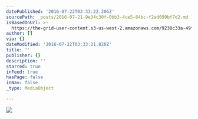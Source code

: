 ```yaml
---
datePublished: '2016-07-22T03:33:22.206Z'
sourcePath: _posts/2016-07-21-9e34c30f-0bb3-4ce5-84bc-f2ad099bf7d2.md
isBasedOnUrl: >-
  https://the-grid-user-content.s3-us-west-2.amazonaws.com/9238c33a-49f9-4902-bbfd-2cd58a9bbd53.jpg
author: []
via: {}
dateModified: '2016-07-22T03:33:21.820Z'
title: ''
publisher: {}
description: ''
starred: true
inFeed: true
hasPage: false
inNav: false
_type: MediaObject

---
```

![](https://imgflo.herokuapp.com/graph/vahj1ThiexotieMo/7b2ea00ecfb2570d92280619f6f52cd1/croprotate.jpg?cropheight=810&cropwidth=2693&degrees=0&input=https%3A%2F%2Fthe-grid-user-content.s3-us-west-2.amazonaws.com%2F9238c33a-49f9-4902-bbfd-2cd58a9bbd53.jpg&x=0&y=0)